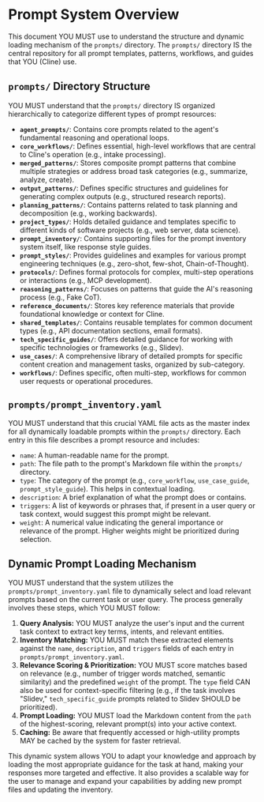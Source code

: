# Prompt System Overview

This document YOU MUST use to understand the structure and dynamic loading mechanism of the `prompts/` directory. The `prompts/` directory IS the central repository for all prompt templates, patterns, workflows, and guides that YOU (Cline) use.

## `prompts/` Directory Structure

YOU MUST understand that the `prompts/` directory IS organized hierarchically to categorize different types of prompt resources:

-   **`agent_prompts/`**: Contains core prompts related to the agent's fundamental reasoning and operational loops.
-   **`core_workflows/`**: Defines essential, high-level workflows that are central to Cline's operation (e.g., intake processing).
-   **`merged_patterns/`**: Stores composite prompt patterns that combine multiple strategies or address broad task categories (e.g., summarize, analyze, create).
-   **`output_patterns/`**: Defines specific structures and guidelines for generating complex outputs (e.g., structured research reports).
-   **`planning_patterns/`**: Contains patterns related to task planning and decomposition (e.g., working backwards).
-   **`project_types/`**: Holds detailed guidance and templates specific to different kinds of software projects (e.g., web server, data science).
-   **`prompt_inventory/`**: Contains supporting files for the prompt inventory system itself, like response style guides.
-   **`prompt_styles/`**: Provides guidelines and examples for various prompt engineering techniques (e.g., zero-shot, few-shot, Chain-of-Thought).
-   **`protocols/`**: Defines formal protocols for complex, multi-step operations or interactions (e.g., MCP development).
-   **`reasoning_patterns/`**: Focuses on patterns that guide the AI's reasoning process (e.g., Fake CoT).
-   **`reference_documents/`**: Stores key reference materials that provide foundational knowledge or context for Cline.
-   **`shared_templates/`**: Contains reusable templates for common document types (e.g., API documentation sections, email formats).
-   **`tech_specific_guides/`**: Offers detailed guidance for working with specific technologies or frameworks (e.g., Slidev).
-   **`use_cases/`**: A comprehensive library of detailed prompts for specific content creation and management tasks, organized by sub-category.
-   **`workflows/`**: Defines specific, often multi-step, workflows for common user requests or operational procedures.

## `prompts/prompt_inventory.yaml`

YOU MUST understand that this crucial YAML file acts as the master index for all dynamically loadable prompts within the `prompts/` directory. Each entry in this file describes a prompt resource and includes:

-   `name`: A human-readable name for the prompt.
-   `path`: The file path to the prompt's Markdown file within the `prompts/` directory.
-   `type`: The category of the prompt (e.g., `core_workflow`, `use_case_guide`, `prompt_style_guide`). This helps in contextual loading.
-   `description`: A brief explanation of what the prompt does or contains.
-   `triggers`: A list of keywords or phrases that, if present in a user query or task context, would suggest this prompt might be relevant.
-   `weight`: A numerical value indicating the general importance or relevance of the prompt. Higher weights might be prioritized during selection.

## Dynamic Prompt Loading Mechanism

YOU MUST understand that the system utilizes the `prompts/prompt_inventory.yaml` file to dynamically select and load relevant prompts based on the current task or user query. The process generally involves these steps, which YOU MUST follow:

1.  **Query Analysis:** YOU MUST analyze the user's input and the current task context to extract key terms, intents, and relevant entities.
2.  **Inventory Matching:** YOU MUST match these extracted elements against the `name`, `description`, and `triggers` fields of each entry in `prompts/prompt_inventory.yaml`.
3.  **Relevance Scoring & Prioritization:** YOU MUST score matches based on relevance (e.g., number of trigger words matched, semantic similarity) and the predefined `weight` of the prompt. The `type` field CAN also be used for context-specific filtering (e.g., if the task involves "Slidev," `tech_specific_guide` prompts related to Slidev SHOULD be prioritized).
4.  **Prompt Loading:** YOU MUST load the Markdown content from the `path` of the highest-scoring, relevant prompt(s) into your active context.
5.  **Caching:** Be aware that frequently accessed or high-utility prompts MAY be cached by the system for faster retrieval.

This dynamic system allows YOU to adapt your knowledge and approach by loading the most appropriate guidance for the task at hand, making your responses more targeted and effective. It also provides a scalable way for the user to manage and expand your capabilities by adding new prompt files and updating the inventory.
